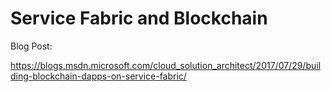 
# Service Fabric and Blockchain

Blog Post:

https://blogs.msdn.microsoft.com/cloud_solution_architect/2017/07/29/building-blockchain-dapps-on-service-fabric/
